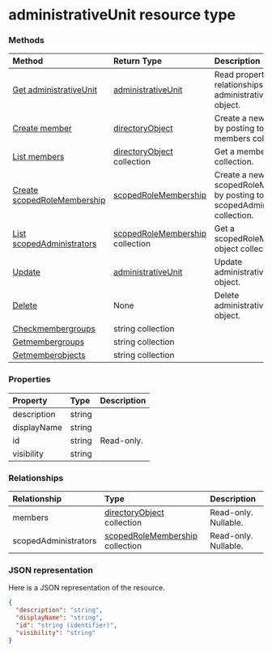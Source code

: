 # administrativeUnit resource type




### Methods

| Method		   | Return Type	|Description|
|:---------------|:--------|:----------|
|[Get administrativeUnit](../api/administrativeunit_get.md) | [administrativeUnit](administrativeunit.md) |Read properties and relationships of administrativeUnit object.|
|[Create member](../api/administrativeunit_post_members.md) |[directoryObject](directoryobject.md)| Create a new member by posting to the members collection.|
|[List members](../api/administrativeunit_list_members.md) |[directoryObject](directoryobject.md) collection| Get a member object collection.|
|[Create scopedRoleMembership](../api/administrativeunit_post_scopedadministrators.md) |[scopedRoleMembership](scopedrolemembership.md)| Create a new scopedRoleMembership by posting to the scopedAdministrators collection.|
|[List scopedAdministrators](../api/administrativeunit_list_scopedadministrators.md) |[scopedRoleMembership](scopedrolemembership.md) collection| Get a scopedRoleMembership object collection.|
|[Update](../api/administrativeunit_update.md) | [administrativeUnit](administrativeunit.md)	|Update administrativeUnit object. |
|[Delete](../api/administrativeunit_delete.md) | None |Delete administrativeUnit object. |
|[Checkmembergroups](../api/administrativeunit_checkmembergroups.md)|string collection||
|[Getmembergroups](../api/administrativeunit_getmembergroups.md)|string collection||
|[Getmemberobjects](../api/administrativeunit_getmemberobjects.md)|string collection||

### Properties
| Property	   | Type	|Description|
|:---------------|:--------|:----------|
|description|string||
|displayName|string||
|id|string| Read-only.|
|visibility|string||

### Relationships
| Relationship | Type	|Description|
|:---------------|:--------|:----------|
|members|[directoryObject](directoryobject.md) collection| Read-only. Nullable.|
|scopedAdministrators|[scopedRoleMembership](scopedrolemembership.md) collection| Read-only. Nullable.|

### JSON representation

Here is a JSON representation of the resource.

<!-- {
  "blockType": "resource",
  "optionalProperties": [

  ],
  "@odata.type": "microsoft.graph.administrativeUnit"
}-->

```json
{
  "description": "string",
  "displayName": "string",
  "id": "string (identifier)",
  "visibility": "string"
}

```

<!-- uuid: 8fcb5dbc-d5aa-4681-8e31-b001d5168d79
2015-10-25 14:57:30 UTC -->
<!-- {
  "type": "#page.annotation",
  "description": "administrativeUnit resource",
  "keywords": "",
  "section": "documentation",
  "tocPath": ""
}-->